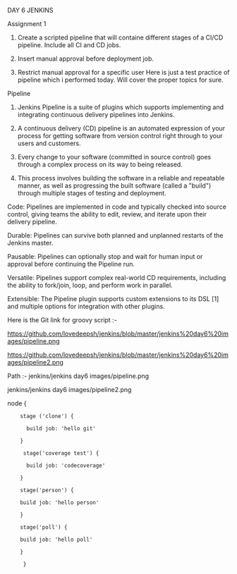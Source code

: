 DAY 6 JENKINS

Assignment 1

1. Create a scripted pipeline that will containe different stages of a CI/CD pipeline. Include all CI and CD jobs. 

2. Insert manual approval before deployment job. 

3. Restrict manual approval for a specific user Here is just a test practice of pipeline which i performed today. Will cover the proper topics for sure.

Pipeline

1. Jenkins Pipeline is a suite of plugins which supports implementing and integrating continuous delivery pipelines into Jenkins.

2. A continuous delivery (CD) pipeline is an automated expression of your process for getting software from version control right through to your users and customers.

3. Every change to your software (committed in source control) goes through a complex process on its way to being released.

4. This process involves building the software in a reliable and repeatable manner, as well as progressing the built software (called a "build") through multiple stages of testing and deployment.

Code: Pipelines are implemented in code and typically checked into source control, giving teams the ability to edit, review, and iterate upon their delivery pipeline.

Durable: Pipelines can survive both planned and unplanned restarts of the Jenkins master.

Pausable: Pipelines can optionally stop and wait for human input or approval before continuing the Pipeline run.

Versatile: Pipelines support complex real-world CD requirements, including the ability to fork/join, loop, and perform work in parallel.

Extensible: The Pipeline plugin supports custom extensions to its DSL [1] and multiple options for integration with other plugins.


Here is the Git link for groovy script :-

https://github.com/lovedeepsh/jenkins/blob/master/jenkins%20day6%20images/pipeline.png

https://github.com/lovedeepsh/jenkins/blob/master/jenkins%20day6%20images/pipeline2.png

Path :- jenkins/jenkins day6 images/pipeline.png 

 jenkins/jenkins day6 images/pipeline2.png 

node {
        
        stage ('clone') {
          
          build job: 'hello git'
        
        }
        
         stage('coverage test') {
        
          build job: 'codecoverage'
        
        }
        
        stage('person') {
        
        build job: 'hello person'
      
        }
      
        stage('poll') {
      
        build job: 'hello poll'

        }

         }


